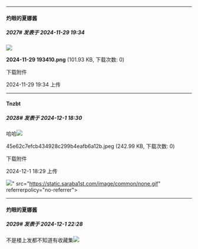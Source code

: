 ﻿
*****

####  灼眼的夏娜酱  
##### 2027#       发表于 2024-11-29 19:34

<img src="https://img.saraba1st.com/forum/202411/29/193449vogffefvovh119zd.png" referrerpolicy="no-referrer">

<strong>2024-11-29 193410.png</strong> (101.93 KB, 下载次数: 0)

下载附件

2024-11-29 19:34 上传


*****

####  Tnzbt  
##### 2028#       发表于 2024-12-1 18:30

哈哈<img src="https://static.saraba1st.com/image/smiley/face2017/004.gif" referrerpolicy="no-referrer">

45e62c7efcb434928c299b4eafb6a12b.jpeg
(242.99 KB, 下载次数: 0)

下载附件

2024-12-1 18:29 上传

<img src="https://img.saraba1st.com/forum/202412/01/182955afgd6x59iz8dk292.jpeg" referrerpolicy="no-referrer">" src="https://static.saraba1st.com/image/common/none.gif" referrerpolicy="no-referrer">


*****

####  灼眼的夏娜酱  
##### 2029#       发表于 2024-12-1 22:28

不是楼上发都不知道有收藏集<img src="https://static.saraba1st.com/image/smiley/face2017/180.png" referrerpolicy="no-referrer">

